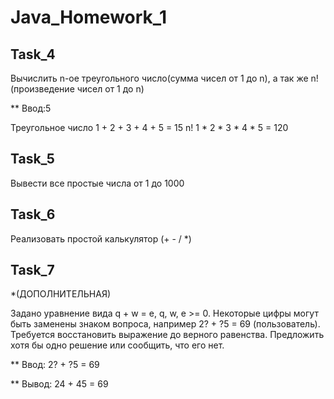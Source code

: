 # Java_Homework_1

## Task_4

Вычислить n-ое треугольного число(сумма чисел от 1 до n), а так же n! (произведение чисел от 1 до n)

** Ввод:5

Треугольное число 1 + 2 + 3 + 4 + 5 = 15
n! 1 * 2 * 3 * 4 * 5 = 120

## Task_5

Вывести все простые числа от 1 до 1000


## Task_6

Реализовать простой калькулятор (+ - / *)


## Task_7

*(ДОПОЛНИТЕЛЬНАЯ) 

Задано уравнение вида q + w = e, q, w, e >= 0.
Некоторые цифры могут быть заменены знаком вопроса, например 2? + ?5 = 69 (пользователь).
Требуется восстановить выражение до верного равенства.
Предложить хотя бы одно решение или сообщить, что его нет.

** Ввод: 2? + ?5 = 69

** Вывод: 24 + 45 = 69
